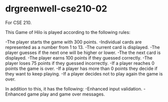 # drgreenwell-cse210-02

For CSE 210.

This Game of Hilo is played according to the following rules:

-The player starts the game with 300 points.
-Individual cards are represented as a number from 1 to 13.
-The current card is displayed.
-The player guesses if the next one will be higher or lower.
-The the next card is displayed.
-The player earns 100 points if they guessed correctly.
-The player loses 75 points if they guessed incorrectly.
-If a player reaches 0 points the game is over.
-If a player has more than 0 points they decide if they want to keep playing.
-If a player decides not to play again the game is over.

In addition to this, it has the following:
-Enhanced input validation.
-Enhanced game play and game over messages.
